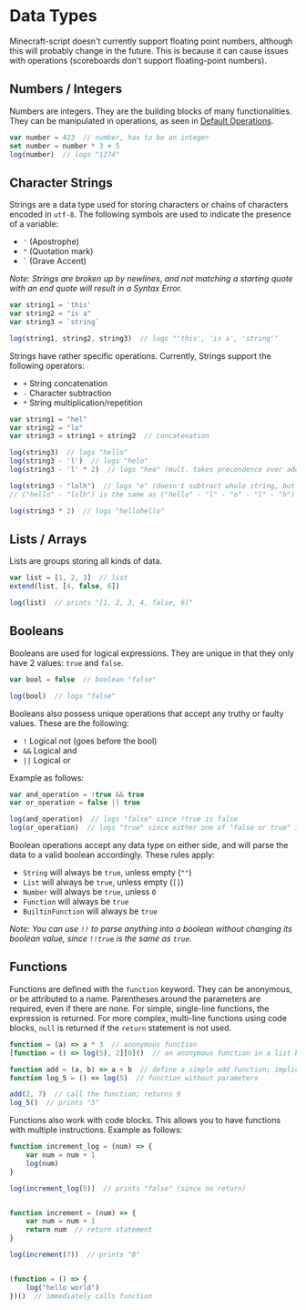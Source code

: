 # Data Types
Minecraft-script doesn't currently support floating point numbers,
although this will probably change in the future.
This is because it can cause issues with operations
(scoreboards don't support floating-point numbers).


## Numbers / Integers
Numbers are integers. They are the building blocks of many functionalities.
They can be manipulated in operations, as seen in [Default Operations](syntax.md#default-operations).
```js
var number = 423  // number, has to be an integer
set number = number * 3 + 5
log(number)  // logs "1274"
```


## Character Strings
Strings are a data type used for storing characters or chains of characters encoded in ``utf-8``.
The following symbols are used to indicate the presence of a variable:
- ``'`` (Apostrophe)
- ``"`` (Quotation mark)
- `` ` `` (Grave Accent)

_Note: Strings are broken up by newlines,
and not matching a starting quote with an end quote will result in a Syntax Error._
```js
var string1 = 'this'
var string2 = "is a"
var string3 = `string`

log(string1, string2, string3)  // logs "'this', 'is a', 'string'"
```

Strings have rather specific operations.
Currently, Strings support the following operators:
- ``+`` String concatenation
- ``-`` Character subtraction
- ``*`` String multiplication/repetition

```js
var string1 = "hel"
var string2 = "lo"
var string3 = string1 + string2  // concatenation

log(string3)  // logs "hello"
log(string3 - 'l')  // logs "helo"
log(string3 - 'l' * 2)  // logs "heo" (mult. takes precendence over add./sub.)

log(string3 - "lolh")  // logs "e" (doesn't subtract whole string, but every character of string based on how often it appears)
// ("hello" - "lolh") is the same as ("hello" - "l" - "o" - "l" - "h")

log(string3 * 2)  // logs "hellohello"
```


## Lists / Arrays
Lists are groups storing all kinds of data.
```js
var list = [1, 2, 3]  // list
extend(list, [4, false, 6])

log(list)  // prints "[1, 2, 3, 4, false, 6]"
```

## Booleans
Booleans are used for logical expressions. They are unique in that they only
have 2 values: ``true`` and ``false``.
```js
var bool = false  // boolean "false"

log(bool)  // logs "false"
```

Booleans also possess unique operations that accept any truthy or faulty values. These are the following:
- ``!`` Logical not (goes before the bool)
- ``&&`` Logical and
- ``||`` Logical or

Example as follows:
```js
var and_operation = !true && true
var or_operation = false || true

log(and_operation)  // logs "false" since !true is false
log(or_operation)  // logs "true" since either one of "false or true" is true
```
Boolean operations accept any data type on either side,
and will parse the data to a valid boolean accordingly.
These rules apply:
- ``String`` will always be ``true``, unless empty (``""``)
- ``List`` will always be ``true``, unless empty (``[]``)
- ``Number`` will always be ``true``, unless ``0``
- ``Function`` will always be ``true``
- ``BuiltinFunction`` will always be ``true``

_Note: You can use ``!!`` to parse anything into a boolean without changing its boolean value,
since ``!!true`` is the same as ``true``._

## Functions
Functions are defined with the ``function`` keyword. They can be anonymous,
or be attributed to a name. Parentheses around the parameters are required, even if there are none.
For simple, single-line functions, the expression is returned.
For more complex, multi-line functions using code blocks, ``null`` is returned if
the ``return`` statement is not used.

```js
function = (a) => a * 3  // anonymous function
[function = () => log(5), 2][0]()  // an anonymous function in a list being called

function add = (a, b) => a + b  // define a simple add function; implicit return
function log_5 = () => log(5)  // function without parameters

add(2, 7)  // call the function; returns 9
log_5()  // prints "5"
```

Functions also work with code blocks. This allows you to have functions with multiple instructions.
Example as follows:
```js
function increment_log = (num) => {
    var num = num + 1
    log(num)
}

log(increment_log(5))  // prints "false" (since no return)


function increment = (num) => {
    var num = num + 1
    return num  // return statement
}

log(increment(7))  // prints "8"


(function = () => {
    log("hello world")
})()  // immediately calls function
```